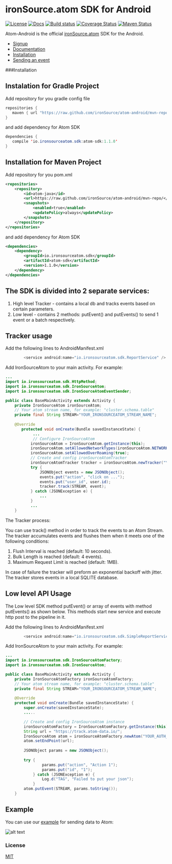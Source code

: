 # ironSource.atom SDK for Android
[![License][license-image]][license-url]
[![Docs][docs-image]][docs-url]
[![Build status][travis-image]][travis-url]
[![Coverage Status][coveralls-image]][coveralls-url]
[![Maven Status][maven-image]][maven-url]

Atom-Android is the official [ironSource.atom](http://www.ironsrc.com/data-flow-management) SDK for the Android.

- [Signup](https://atom.ironsrc.com/#/signup)
- [Documentation][docs-url]
- [Installation](#Installation)
- [Sending an event](#Tracker-usage)

###Installation

## Instalation for Gradle Project
Add repository for you gradle config file
```java
repositories {
   maven { url "https://raw.github.com/ironSource/atom-android/mvn-repo/" }
}

```
and add dependency for Atom SDK
```java
dependencies {
   compile 'io.ironsourceatom.sdk:atom-sdk:1.1.0'
}
```

## Installation for Maven Project
Add repository for you pom.xml
```xml
<repositories>
    <repository>
        <id>atom-java</id>
        <url>https://raw.github.com/ironSource/atom-android/mvn-repo/</url>
        <snapshots>
            <enabled>true</enabled>
            <updatePolicy>always</updatePolicy>
        </snapshots>
    </repository>
</repositories>
```
and add dependency for Atom SDK
```xml
<dependencies>
    <dependency>
        <groupId>io.ironsourceatom.sdk</groupId>
        <artifactId>atom-sdk</artifactId>
        <version>1.1.0</version>
    </dependency>
</dependencies>
```

## The SDK is divided into 2 separate services:
1. High level Tracker - contains a local db and tracks events based on certain parameters.
2. Low level - contains 2 methods: putEvent() and putEvents() to send 1 event or a batch respectively.

## Tracker usage
Add the following lines to AndroidManifest.xml
```java
        <service android:name="io.ironsourceatom.sdk.ReportService" />
```

Add IronSourceAtom to your main activity. For example:
```java
...
import io.ironsourceatom.sdk.HttpMethod;
import io.ironsourceatom.sdk.IronSourceAtom;
import io.ironsourceatom.sdk.IronSourceAtomEventSender;

public class BaseMainActivity extends Activity {
    private IronSourceAtom ironSourceAtom;
    // Your atom stream name, for example: "cluster.schema.table"
    private final String STREAM="YOUR_IRONSOURCEATOM_STREAM_NAME";
    
    @Override
       protected void onCreate(Bundle savedInstanceState) {
            ...
            // Configure IronSourceAtom
           ironSourceAtom = IronSourceAtom.getInstance(this);
           ironSourceAtom.setAllowedNetworkTypes(ironSourceAtom.NETWORK_MOBILE | ironSourceAtom.NETWORK_WIFI);
           ironSourceAtom.setAllowedOverRoaming(true);
           // Create and config ironSourceAtomTracker
           ironSourceAtomTracker tracker = ironSourceAtom.newTracker("YOUR_AUTH_KEY");
           try {
               JSONObject events = new JSONObject();
               events.put("action", "click on ...");
               events.put("user_id", user.id);
               tracker.track(STREAM, event);
           } catch (JSONException e) {
               ...
           }
           ...
    }
```

The Tracker process:

You can use track() method in order to track the events to an Atom Stream.
The tracker accumulates events and flushes them when it meets one of the following conditions:
 
1. Flush Interval is reached (default: 10 seconds).
2. Bulk Length is reached (default: 4 events).
3. Maximum Request Limit is reached (default: 1MB).

In case of failure the tracker will preform an exponential backoff with jitter.
The tracker stores events in a local SQLITE database.

## Low level API Usage
The Low level SDK method putEvent() or array of events with method putEvents() as shown below.
This methods start new service and execute http post to the pipeline in it.

Add the following lines to AndroidManifest.xml
```java
        <service android:name="io.ironsourceatom.sdk.SimpleReportService" />
```
Add IronSourceAtom to your main activity. For example:

```java
...
import io.ironsourceatom.sdk.IronSourceAtomFactory;
import io.ironsourceatom.sdk.IronSourceAtom;

public class BaseMainActivity extends Activity {
    private IronSourceAtomFactory ironSourceAtomFactory;
    // Your atom stream name, for example: "cluster.schema.table"
    private final String STREAM="YOUR_IRONSOURCEATOM_STREAM_NAME";
    
    @Override
    protected void onCreate(Bundle savedInstanceState) {
        super.onCreate(savedInstanceState);
        .....

        // Create and config IronSourceAtom instance
        ironSourceAtomFactory = IronSourceAtomFactory.getInstance(this);
        String url = "https://track.atom-data.io/";
        IronSourceAtom atom = ironSourceAtomFactory.newAtom("YOUR_AUTH_KEY"");
        atom.setEndPoint(url);
         
        JSONObject params = new JSONObject();
         
        try {
                params.put("action", "Action 1");
                params.put("id", "1");
            } catch (JSONException e) {
                Log.d("TAG", "Failed to put your json");
            }
        atom.putEvent(STREAM, params.toString());      
    }
```

## Example
You can use our [example][example-url] for sending data to Atom:

![alt text][example]

### License
[MIT][license-url]

[example-url]: https://github.com/ironSource/atom-android/tree/master/ironsourceatom-samples
[example]: https://cloud.githubusercontent.com/assets/7361100/16713929/212a5496-46be-11e6-9ff7-0f5ed2c29844.png "example"
[license-image]: https://img.shields.io/badge/license-MIT-blue.svg?style=flat-square
[license-url]: https://github.com/ironSource/atom-android/blob/master/LICENSE
[travis-image]: https://travis-ci.org/ironSource/atom-android.svg?branch=master
[travis-url]: https://travis-ci.org/ironSource/atom-android
[coveralls-image]: https://coveralls.io/repos/github/ironSource/atom-android/badge.svg?branch=master
[coveralls-url]: https://coveralls.io/github/ironSource/atom-android?branch=master
[docs-image]: https://img.shields.io/badge/docs-latest-blue.svg
[docs-url]: https://ironsource.github.io/atom-android/
[maven-image]: https://img.shields.io/badge/maven%20build-v1.1.0-green.svg
[maven-url]: https://github.com/ironSource/atom-android/tree/mvn-repo